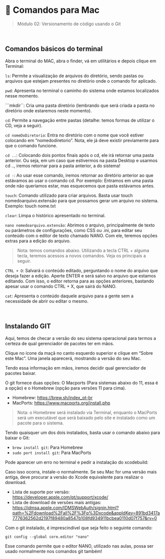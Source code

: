 # 📌 Comandos para Mac
> Módulo 02: Versionamento de código usando o Git

<br>

## Comandos básicos do terminal
Abra o terminal do MAC, abra o finder, vá em utilitários e depois clique em Terminal:

``ls``: Permite a visualização de arquivos do diretório, sendo pastas ou arquivos que estejam presentes no diretório onde o comando for aplicado. 

``pwd``: Apresenta no terminal o caminho do sistema onde estamos localizados nesse momento.

```mkdir``: Cria uma pasta diretório (lembrando que será criada a pasta no diretório onde estaremos neste momento).

``cd``: Permite a navegação entre pastas (detalhe: temos formas de utilizar o CD, veja a seguir).

``cd nomeDoDiretorio``: Entra no diretório com o nome que você estiver colocando em “nomedodiretorio”. Nota, ele já deve existir previamente para que o comando funcione.

``cd ..``: Colocando dois pontos finais após o cd, ele irá retornar uma pasta anterior. Ou seja, em um caso que estivermos na pasta Desktop e usarmos cd .., iremos retornar para a pasta anterior, a do sistema!

``cd -``: Ao usar esse comando, iremos retornar ao diretório anterior ao que estávamos ao usar o comando cd. Por exemplo: Entramos em uma pasta onde não queríamos estar, mas esquecemos que pasta estávamos antes.

``touch``: Comando utilizado para criar arquivos. Basta usar touch nomedoarquivo.extensão para que possamos gerar um arquivo no sistema. Exemplo: touch nome.txt

``clear``: Limpa o histórico apresentado no terminal.

``nano nomedoarquivo.extensão``: Abrimos o arquivo, principalmente de texto ou parâmetros de configurações, como CSS ou .ini, para editar seu conteúdo com o editor de texto chamado NANO. Com ele, teremos opções extras para a edição do arquivo.
> Nota: temos comandos abaixo. Utilizando a tecla CTRL + alguma tecla, teremos acessos a novos comandos. Veja os principais a seguir.

``CTRL + O``: Salvará o conteúdo editado, perguntando o nome do arquivo que deseja fazer a edição. Aperte ENTER e será salvo no arquivo que estamos editando. Com isso, o editor retorna para as opções anteriores, bastando apesar usar o comando CTRL + X, que sairá do NANO.

``cat``: Apresenta o conteúdo daquele arquivo para a gente sem a necessidade de abrir ou editar o mesmo.

<br>

## Instalando GIT
Aqui, temos de checar a versão do seu sistema operacional para termos a certeza de qual gerenciador de pacotes ter em mãos. 

Clique no ícone da maçã no canto esquerdo superior e clique em “Sobre este Mac”. Uma janela aparecerá, mostrando a versão do seu Mac.

Tendo essa informação em mãos, iremos decidir qual gerenciador de pacotes baixar. 

O git fornece duas opções: O Macports (Para sistemas abaixo do 11, essa é a opção) e o Homebrew (opção para versões 11 para cima).

- Homebrew: https://brew.sh/index_pt-br
- MacPorts: https://www.macports.org/install.php

> Nota: o Homebrew será instalado via Terminal, enquanto o MacPorts será um executável que será baixado pelo site e instalado como um pacote para o sistema.

Tendo quaisquer um dos dois instalados, basta usar o comando abaixo para baixar o Git:

- ``brew install git``: Para Homebrew
- ``sudo port install git``: Para MacPorts

Pode aparecer um erro no terminal e pedir a instalação do xcodebuild:

Caso isso ocorra, instale-o normalmente. Se seu Mac for uma versão mais antiga, deve procurar a versão do Xcode equivalente para realizar o download. 

- Lista de suporte por versão: https://developer.apple.com/pt/support/xcode/
- Lista de download de versões mais antigas: https://idmsa.apple.com/IDMSWebAuth/signin.html?path=%2Fdownload%2Fall%2F%3Fq%3Dxcode&appIdKey=891bd3417a7776362562d2197f89480a8547b108fd934911bcbea0110d07f757&rv=0

Com o git instalado, é imprescindível que seja feito o seguinte comando:
```
git config --global core.editor "nano"
```
Esse comando permite que o editor NANO, utilizado nas aulas, possa ser usado normalmente nos comandos git também!